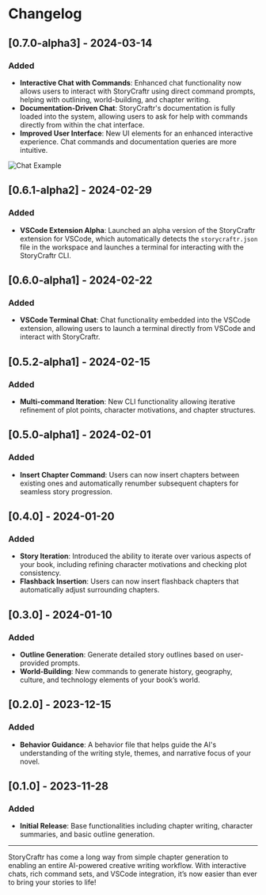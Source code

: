 # Changelog

## [0.7.0-alpha3] - 2024-03-14

### Added

- **Interactive Chat with Commands**: Enhanced chat functionality now allows users to interact with StoryCraftr using direct command prompts, helping with outlining, world-building, and chapter writing.
- **Documentation-Driven Chat**: StoryCraftr's documentation is fully loaded into the system, allowing users to ask for help with commands directly from within the chat interface.
- **Improved User Interface**: New UI elements for an enhanced interactive experience. Chat commands and documentation queries are more intuitive.

![Chat Example](https://res.cloudinary.com/dyknhuvxt/image/upload/v1729551304/chat-example_hdo9yu.png)

## [0.6.1-alpha2] - 2024-02-29

### Added

- **VSCode Extension Alpha**: Launched an alpha version of the StoryCraftr extension for VSCode, which automatically detects the `storycraftr.json` file in the workspace and launches a terminal for interacting with the StoryCraftr CLI.

## [0.6.0-alpha1] - 2024-02-22

### Added

- **VSCode Terminal Chat**: Chat functionality embedded into the VSCode extension, allowing users to launch a terminal directly from VSCode and interact with StoryCraftr.

## [0.5.2-alpha1] - 2024-02-15

### Added

- **Multi-command Iteration**: New CLI functionality allowing iterative refinement of plot points, character motivations, and chapter structures.

## [0.5.0-alpha1] - 2024-02-01

### Added

- **Insert Chapter Command**: Users can now insert chapters between existing ones and automatically renumber subsequent chapters for seamless story progression.

## [0.4.0] - 2024-01-20

### Added

- **Story Iteration**: Introduced the ability to iterate over various aspects of your book, including refining character motivations and checking plot consistency.
- **Flashback Insertion**: Users can now insert flashback chapters that automatically adjust surrounding chapters.

## [0.3.0] - 2024-01-10

### Added

- **Outline Generation**: Generate detailed story outlines based on user-provided prompts.
- **World-Building**: New commands to generate history, geography, culture, and technology elements of your book’s world.

## [0.2.0] - 2023-12-15

### Added

- **Behavior Guidance**: A behavior file that helps guide the AI's understanding of the writing style, themes, and narrative focus of your novel.

## [0.1.0] - 2023-11-28

### Added

- **Initial Release**: Base functionalities including chapter writing, character summaries, and basic outline generation.

---

StoryCraftr has come a long way from simple chapter generation to enabling an entire AI-powered creative writing workflow. With interactive chats, rich command sets, and VSCode integration, it’s now easier than ever to bring your stories to life!
